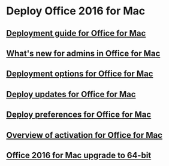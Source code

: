 
  

# Deploy Office 2016 for Mac
## [Deployment guide for Office for Mac](deployment-guide-for-office-for-mac.md)
## [What's new for admins in Office for Mac](what-s-new-for-admins-in-office-for-mac.md)
## [Deployment options for Office for Mac](deployment-options-for-office-for-mac.md)
## [Deploy updates for Office for Mac](deploy-updates-for-office-for-mac.md)
## [Deploy preferences for Office for Mac](deploy-preferences-for-office-for-mac.md)
## [Overview of activation for Office for Mac](overview-of-activation-for-office-for-mac.md)
## [Office 2016 for Mac upgrade to 64-bit](office-2016-for-mac-upgrade-to-64-bit.md)

